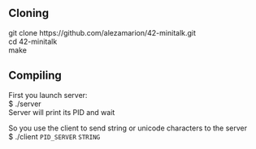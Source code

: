 ## Cloning

git clone https:<span></span>//github.com/alezamarion/42-minitalk.git <br>
cd 42-minitalk <br>
make <br>

## Compiling

First you launch server: <br>
$ ./server <br>
Server will print its PID and wait <br>

So you use the client to send string or unicode characters to the server <br>
$ ./client `PID_SERVER` `STRING` <br>

